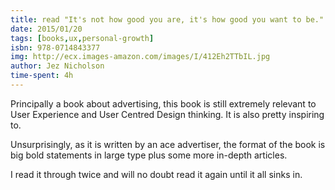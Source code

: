 ```yaml
---
title: read "It's not how good you are, it's how good you want to be." by Paul Arden
date: 2015/01/20
tags: [books,ux,personal-growth]
isbn: 978-0714843377
img: http://ecx.images-amazon.com/images/I/412Eh2TTbIL.jpg
author: Jez Nicholson
time-spent: 4h
---
```

​​​Principally a book about advertising, this book is still extremely relevant to User Experience and User Centred Design thinking. It is also pretty inspiring to.

Unsurprisingly, as it is written by an ace advertiser, the format of the book is big bold statements in large type plus some more in-depth articles.

I read it through twice and will no doubt read it again until it all sinks in.